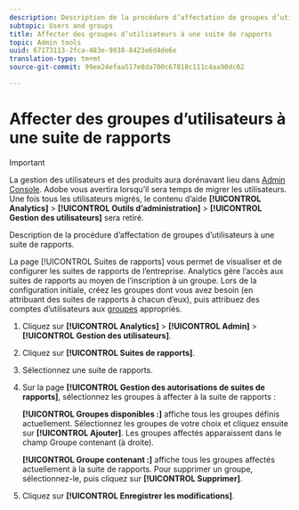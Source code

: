 ```yaml
---
description: Description de la procédure d’affectation de groupes d’utilisateurs à une suite de rapports.
subtopic: Users and groups
title: Affecter des groupes d’utilisateurs à une suite de rapports
topic: Admin tools
uuid: 67173113-2fca-483e-9038-8423e6d4de6e
translation-type: tm+mt
source-git-commit: 99ee24efaa517e8da700c67818c111c4aa90dc02

---
```



# Affecter des groupes d’utilisateurs à une suite de rapports

>[!IMPORTANT]
>
>La gestion des utilisateurs et des produits aura dorénavant lieu dans [Admin Console](https://helpx.adobe.com/fr/enterprise/using/admin-console.html). Adobe vous avertira lorsqu’il sera temps de migrer les utilisateurs. Une fois tous les utilisateurs migrés, le contenu d’aide **[!UICONTROL Analytics]** > **[!UICONTROL Outils d’administration]** > **[!UICONTROL Gestion des utilisateurs]** sera retiré.

Description de la procédure d’affectation de groupes d’utilisateurs à une suite de rapports.

La page [!UICONTROL Suites de rapports] vous permet de visualiser et de configurer les suites de rapports de l’entreprise. Analytics gère l’accès aux suites de rapports au moyen de l’inscription à un groupe. Lors de la configuration initiale, créez les groupes dont vous avez besoin (en attribuant des suites de rapports à chacun d’eux), puis attribuez des comptes d’utilisateurs aux [groupes](/help/admin/user-management2/c-user-groups/groups.md) appropriés.

1. Cliquez sur **[!UICONTROL Analytics]** > **[!UICONTROL Admin]** > **[!UICONTROL Gestion des utilisateurs]**.
1. Cliquez sur **[!UICONTROL Suites de rapports]**.
1. Sélectionnez une suite de rapports.
1. Sur la page **[!UICONTROL Gestion des autorisations de suites de rapports]**, sélectionnez les groupes à affecter à la suite de rapports :

   **[!UICONTROL Groupes disponibles :]** affiche tous les groupes définis actuellement. Sélectionnez les groupes de votre choix et cliquez ensuite sur **[!UICONTROL Ajouter]**. Les groupes affectés apparaissent dans le champ Groupe contenant (à droite).

   **[!UICONTROL Groupe contenant :]** affiche tous les groupes affectés actuellement à la suite de rapports. Pour supprimer un groupe, sélectionnez-le, puis cliquez sur **[!UICONTROL Supprimer]**.
1. Cliquez sur **[!UICONTROL Enregistrer les modifications]**.
